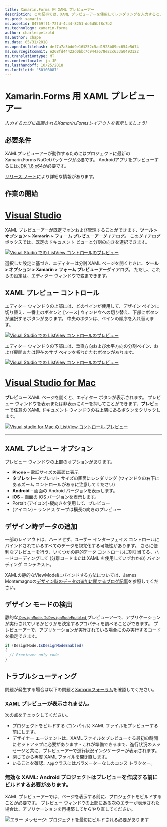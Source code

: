 ```yaml
---
title: Xamarin.Forms 用 XAML プレビューアー
description: この記事では、XAML プレビューアーを使用してレンダリングを入力すると、Xamarin.Forms のレイアウトを表示する方法について説明します。 XAML プレビューアーは Visual Studio 2017 と Visual Studio for mac の両方で使用できます。
ms.prod: xamarin
ms.assetid: 84769ff1-72fd-4c44-8251-dd6d5bf8c7b2
ms.technology: xamarin-forms
author: charlespetzold
ms.author: chape
ms.date: 05/31/2018
ms.openlocfilehash: def7a7a3bdd9e165252c5ad1928b89ec654e5d74
ms.sourcegitcommit: e268fd44422d0bbc7c944a678e2cc633a0493122
ms.translationtype: MT
ms.contentlocale: ja-JP
ms.lasthandoff: 10/25/2018
ms.locfileid: "50108087"
---
```

# <a name="xaml-previewer-for-xamarinforms"></a>Xamarin.Forms 用 XAML プレビューアー

_入力するたびに描画されるXamarin.Formsレイアウトを表示しましょう!_

## <a name="requirements"></a>必要条件

XAMLプレビューアーが動作するためにはプロジェクトに最新の Xamarin.Forms NuGetパッケージが必要です。 Androidアプリをプレビューするには[JDK 1.8 x64](http://www.oracle.com/technetwork/java/javase/downloads/jdk8-downloads-2133151.html)が必要です。

[リリース ノート](https://developer.xamarin.com/releases/studio/xamarin.studio_6.2/xamarin.studio_6.2/#Xamarin_Forms_Previewer)により詳細な情報があります。

## <a name="getting-started"></a>作業の開始

# <a name="visual-studiotabwindows"></a>[Visual Studio](#tab/windows)

XAML プレビューアーが既定でオンおよび管理することができます、**ツール > オプション > Xamarin > フォーム プレビューアー**ダイアログ。 このダイアログ ボックスでは、既定のドキュメント ビューと分割の向きを選択できます。

[![Visual Studio での ListView コントロールのプレビュー](xaml-previewer-images/xamlp-options-vs.png "Visual Studio でのフォームのプレビューアー オプション")](xaml-previewer-images/xamlp-options-vs.png#lightbox "Visual Studio でのフォームのプレビューアー オプション")

選択した設定に基づき、エディターは分割 XAML ページを開くときに、**ツール > オプション > Xamarin > フォーム プレビューアー**ダイアログ。 ただし、これらの設定は、エディター ウィンドウで変更できます。

## <a name="xaml-preview-controls"></a>XAML プレビュー コントロール

エディター ウィンドウの上部には、どのペインが使用して、デザイン ペインに切り替え、一番上のボタンと [ソース] ウィンドウへの切り替え、下部にボタンが選択するボタンがあります。 中央のボタンは、ペインの順序を入れ替えます。

[![Visual Studio での ListView コントロールのプレビュー](xaml-previewer-images/xamlp-controls-vs.png "Visual Studio でコントロールをフォーム プレビューアー ウィンドウ")](xaml-previewer-images/xamlp-controls-vs.png#lightbox "Visual Studio でコントロールをフォーム プレビューアー ウィンドウ")

エディター ウィンドウの下部には、垂直方向および水平方向の分割ペイン、および展開または現在のサブ ペインを折りたたむボタンがあります。

[![Visual Studio での ListView コントロールのプレビュー](xaml-previewer-images/xamlp-controls2-vs.png "Visual Studio でコントロールをフォーム プレビューアー ウィンドウ")](xaml-previewer-images/xamlp-controls2-vs.png#lightbox "Visual Studio でコントロールをフォーム プレビューアー ウィンドウ")

# <a name="visual-studio-for-mactabmacos"></a>[Visual Studio for Mac](#tab/macos)

**プレビュー** XAML ページを開くと、エディター ボタンが表示されます。 プレビュー ウィンドウを表示または非表示にキーを押してことができます、**プレビュー**で任意の XAML ドキュメント ウィンドウの右上隅にあるボタンをクリックします。

[![Visual studio for Mac の ListView コントロール プレビュー](xaml-previewer-images/xamlp-list-sml.png "Visual Studio for Mac でのフォームのプレビューアー")](xaml-previewer-images/xamlp-list.png#lightbox "Visual Studio for Mac でのフォームのプレビューアー")

-----

## <a name="xaml-preview-options"></a>XAML プレビュー オプション

プレビュー ウィンドウの上部のオプションがあります。

* **Phone** – 電話サイズの画面に表示
* **タブレット**– タブレット サイズの画面にレンダリング (ウィンドウの右下にあるズーム コントロールがあるに注意してください)
* **Android** – 画面の Android バージョンを表示します。
* **iOS** – 画面の iOS バージョンを表示します。
* Portait (アイコン)-縦向きを使用して、プレビュー
* (アイコン) – ランドス ケープは横長の向きのプレビュー

## <a name="adding-design-time-data"></a>デザイン時データの追加

一部のレイアウトは、ハードせず、ユーザー インターフェイス コントロールにバインドされているすべてのデータを視覚化する可能性があります。 さらに便利なプレビューを行う、いくつかの静的データ コントロールに割り当てる、ハードコーディングして (分離コードまたは XAML を使用していずれかの) バインディング コンテキスト。

XAMLの静的なViewModelにバインドする方法については、James Montemagnoの[デザイン時のデータの追加に関するブログ記事](http://motzcod.es/post/143702671962/xamarinforms-xaml-previewer-design-time-data)を参照してください。

## <a name="detecting-design-mode"></a>デザイン モードの検出

静的な[ `DesignMode.IsDesignModeEnabled` ](xref:Xamarin.Forms.DesignMode.IsDesignModeEnabled)プレビューアーで、アプリケーションが実行されているかどうかを決定するプロパティを調べることができます。 プレビューアーで、アプリケーションが実行されている場合にのみ実行するコードを指定できます。

```csharp
if (DesignMode.IsDesignModeEnabled)
{
  // Previewer only code  
}
```

## <a name="troubleshooting"></a>トラブルシューティング

問題が発生する場合は以下の問題と[Xamarinフォーラム](https://forums.xamarin.com/categories/xamarin-forms)を確認してください。

### <a name="xaml-preview-isnt-showing"></a>XAML プレビューが表示されません。

次の点をチェックしてください。

* プロジェクトをビルドする (コンパイル) XAML ファイルをプレビューする前にします。
* デザイナー エージェントは、XAML ファイルをプレビューする最初の時間にセットアップに必要があります - これが準備できるまで、進行状況のメッセージと共に、プレビューアーで進行状況インジケーターが表示されます。
* 閉じてから再度 XAML ファイルを開き直します。
* いることを確認、`App`クラスにはパラメーターなしのコンス トラクター。

### <a name="invalid-xaml-the-android-project-needs-to-built-before-preview-can-be-created"></a>無効な XAML: Android プロジェクトはプレビューを作成する前にビルドする必要があります。

XAML プレビューアーでは、ページを表示する前に、プロジェクトをビルドすることが必要です。
プレビュー ウィンドウの上部にある次のエラーが表示された場合は、アプリケーションを再構築してからやり直してください。

![エラー メッセージ: プロジェクトを最初にビルドされる必要があります](xaml-previewer-images/error-not-built-sml.png "エラー メッセージ: プロジェクトをリビルドします")
